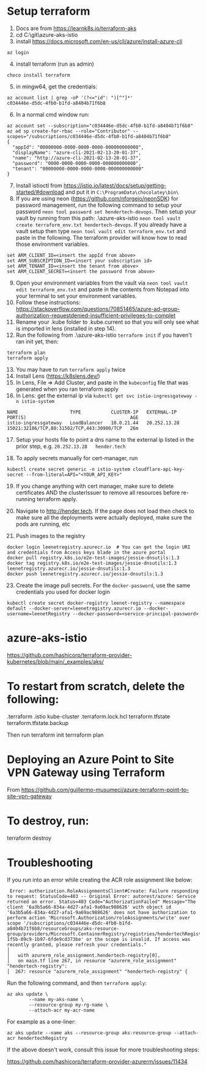 #  Setup terraform

1. Docs are from https://learnk8s.io/terraform-aks
2. cd C:\git\azure-aks-istio
3. install https://docs.microsoft.com/en-us/cli/azure/install-azure-cli
```
az login
```
4. install terraform (run as admin)
```
choco install terraform
```
5. in mingw64, get the credentials:
```
az account list | grep -oP '(?<="id": ")[^"]*'
c034446e-d5dc-4fb0-b1fd-a8404b71f6b8
```
6. In a normal cmd window run:
```
az account set --subscription="c034446e-d5dc-4fb0-b1fd-a8404b71f6b8"
az ad sp create-for-rbac --role="Contributor" --scopes="/subscriptions/c034446e-d5dc-4fb0-b1fd-a8404b71f6b8"
{
  "appId": "00000000-0000-0000-0000-000000000000",
  "displayName": "azure-cli-2021-02-13-20-01-37",
  "name": "http://azure-cli-2021-02-13-20-01-37",
  "password": "0000-0000-0000-0000-000000000000",
  "tenant": "00000000-0000-0000-0000-000000000000"
}
```
7. Install istioctl from https://istio.io/latest/docs/setup/getting-started/#download and put it in `C:\ProgramData\chocolatey\bin\`
8. If you are using neon (https://github.com/nforgeio/neonSDK) for password management, run the following command to setup your password `neon tool password set hendertech-devops`. Then setup your vault by running from this path: .\azure-aks-istio `neon tool vault create terraform_env.txt hendertech-devops`. If you already have a vault setup then type `neon tool vault edit terraform_env.txt` and paste in the following. The terraform provider will know how to read those environment variables. 
```
set ARM_CLIENT_ID=<insert the appId from above>
set ARM_SUBSCRIPTION_ID=<insert your subscription id>
set ARM_TENANT_ID=<insert the tenant from above>
set ARM_CLIENT_SECRET=<insert the password from above>
```
9. Open your environment variables from the vault via `neon tool vault edit terraform_env.txt` and paste in the contents from Notepad into your terminal to set your environment variables.
10. Follow these instructions: https://stackoverflow.com/questions/70851465/azure-ad-group-authorization-requestdenied-insufficient-privileges-to-complet
11. Rename your .kube folder to .kube.current so that you will only see what is imported in lens (installed in step 14).
12. Run the following from .\azure-aks-istio `terraform init` if you haven't ran init yet, then:
```
terraform plan
terraform apply
```
13. You may have to run `terraform apply` twice
14. Install Lens (https://k8slens.dev/)
15. In Lens, File => Add Cluster, and paste in the `kubeconfig` file that was generated when you ran terraform apply
16. In Lens: get the external ip via `kubectl get svc istio-ingressgateway -n istio-system`
```
NAME                   TYPE           CLUSTER-IP   EXTERNAL-IP    PORT(S)                                      AGE
istio-ingressgateway   LoadBalancer   10.0.21.44   20.252.13.28   15021:32186/TCP,80:31502/TCP,443:30900/TCP   26m
```
17. Setup your hosts file to point a dns name to the external ip listed in the prior step, e.g. `20.252.13.28	hender.tech`

18. To apply secrets manually for cert-manager, run
```
kubectl create secret generic -n istio-system cloudflare-api-key-secret --from-literal=API="<YOUR_API_KEY>"
```

19. If you change anything with cert manager, make sure to delete certificates AND the clusterIssuer to remove all resources before re-running terraform apply.

21. Navigate to http://hender.tech. If the page does not load then check to make sure all the deployments were actually deployed, make sure the pods are running, etc


22. Push images to the registry
```
docker login leenetregistry.azurecr.io  # You can get the login URI and credentials from Access keys blade in the azure portal
docker pull registry.k8s.io/e2e-test-images/jessie-dnsutils:1.3
docker tag registry.k8s.io/e2e-test-images/jessie-dnsutils:1.3 leenetregistry.azurecr.io/jessie-dnsutils:1.3
docker push leenetregistry.azurecr.io/jessie-dnsutils:1.3
```
23. Create the image pull secrets. For the `docker-password`, use the same credentials you used for docker login
```
kubectl create secret docker-registry leenet-registry --namespace default --docker-server=leenetregistry.azurecr.io --docker-username=leenetRegistry --docker-password=<service-principal-password>
```

# azure-aks-istio

https://github.com/hashicorp/terraform-provider-kubernetes/blob/main/_examples/aks/

# To restart from scratch, delete the following:
.terraform
.istio
kube-cluster
.terraform.lock.hcl
terraform.tfstate
terraform.tfstate.backup

Then run 
terraform init
terrraform plan

# Deploying an Azure Point to Site VPN Gateway using Terraform
From https://github.com/guillermo-musumeci/azure-terraform-point-to-site-vpn-gateway

# To destroy, run:
terraform destroy

# Troubleshooting
If you run into an error while creating the ACR role assignment like below:
```
 Error: authorization.RoleAssignmentsClient#Create: Failure responding to request: StatusCode=403 -- Original Error: autorest/azure: Service returned an error. Status=403 Code="AuthorizationFailed" Message="The client '6a3b5a66-834a-4d27-afa1-9a69ac988626' with object id '6a3b5a66-834a-4d27-afa1-9a69ac988626' does not have authorization to perform action 'Microsoft.Authorization/roleAssignments/write' over scope '/subscriptions/c034446e-d5dc-4fb0-b1fd-a8404b71f6b8/resourceGroups/aks-resource-group/providers/Microsoft.ContainerRegistry/registries/hendertechRegistry/providers/Microsoft.Authorization/roleAssignments/f0a5b065-1f5b-09c9-1b97-6fde9cd373be' or the scope is invalid. If access was recently granted, please refresh your credentials."
│
│   with azurerm_role_assignment.hendertech-registry[0],
│   on main.tf line 267, in resource "azurerm_role_assignment" "hendertech-registry":
│  267: resource "azurerm_role_assignment" "hendertech-registry" {
```

Run the following command, and then `terraform apply`:
```
az aks update \
        --name my-aks-name \
        --resource-group my-rg-name \
        --attach-acr my-acr-name
```
For example as a one-liner:
```
az aks update --name aks --resource-group aks-resource-group --attach-acr hendertechRegistry
```

If the above doesn't work, consult this issue for more troubleshooting steps: 

https://github.com/hashicorp/terraform-provider-azurerm/issues/11434